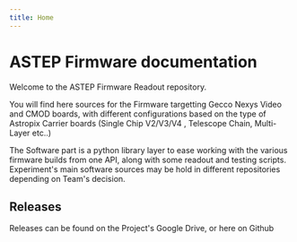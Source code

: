 ```yaml
---
title: Home
---
```


# ASTEP Firmware documentation

Welcome to the ASTEP Firmware Readout repository. 

You will find here sources for the Firmware targetting Gecco Nexys Video and CMOD boards, with different configurations based on the type of Astropix Carrier boards (Single Chip V2/V3/V4 , Telescope Chain, Multi-Layer etc..)

The Software part is a python library layer to ease working with the various firmware builds from one API, along with some readout and testing scripts. Experiment's main software sources may be hold in different repositories depending on Team's decision. 


## Releases

Releases can be found on the Project's Google Drive, or here on Github
